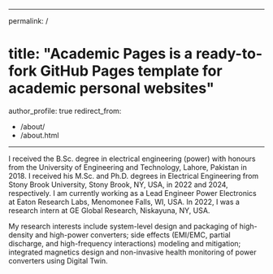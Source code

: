  ---
 permalink: /
# title: "Academic Pages is a ready-to-fork GitHub Pages template for academic personal websites"
 author_profile: true
 redirect_from: 
   - /about/
   - /about.html
 ---

I received the B.Sc. degree in electrical engineering (power) with honours from the University of Engineering and Technology, Lahore, Pakistan in 2018. I received his M.Sc. and Ph.D. degrees in Electrical Engineering from Stony Brook University, Stony Brook, NY, USA, in 2022 and 2024, respectively. I am currently working as a Lead Engineer Power Electronics at Eaton Research Labs, Menomonee Falls, WI, USA. In 2022, I was a research intern at GE Global Research, Niskayuna, NY, USA.

My research interests include system-level design and packaging of high-density and high-power converters; side effects (EMI/EMC, partial discharge, and high-frequency interactions) modeling and mitigation; integrated magnetics design and non-invasive health monitoring of power converters using Digital Twin.

